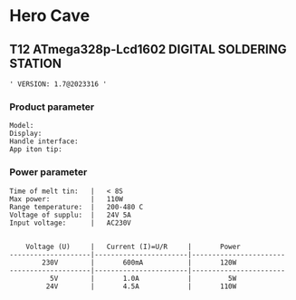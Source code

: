 # Hero Cave

## T12 ATmega328p-Lcd1602 DIGITAL SOLDERING STATION
 
	' VERSION: 1.7@2023316 '
 


### Product parameter

	Model:
	Display:
	Handle interface:
	App iton tip:

### Power parameter

	Time of melt tin:	|	< 8S
	Max power:			|	110W
	Range temperature:	|	200-480 C
	Voltage of supplu:	|	24V 5A
	Input voltage: 		|	AC230V


		Voltage (U) 	| 	Current (I)=U/R		| 		Power
	--------------------|-----------------------|-----------------------
		    230V		| 		600mA			|	 	120W
	--------------------|-----------------------|-----------------------
			  5V		|		1.0A			|	 	  5W
			 24V		|		4.5A			|		110W		
			 
